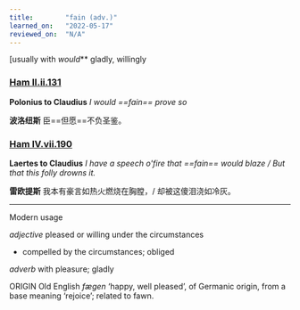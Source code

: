```yaml
---
title:        "fain (adv.)"
learned_on:   "2022-05-17"
reviewed_on:  "N/A"
---
```


\[usually with *would*** gladly, willingly

### [Ham II.ii.131](https://www.shakespeareswords.com/Public/Play.aspx?Act=2&Scene=2&WorkId=2#116392) 

**Polonius to Claudius** *I would ==fain== prove so*

**波洛纽斯** 臣==但愿==不负圣鉴。

### [Ham IV.vii.190](https://www.shakespeareswords.com/Public/Play.aspx?Act=4&Scene=7&WorkId=2#119241) 

**Laertes to Claudius** *I have a speech o'fire that ==fain== would blaze / But that this folly drowns it.*

**雷欧提斯** 我本有豪言如热火燃烧在胸膛，/ 却被这傻泪浇如冷灰。

-----

Modern usage

*adjective* pleased or willing under the circumstances

- compelled by the circumstances; obliged

*adverb* with pleasure; gladly

ORIGIN Old English *fægen* ‘happy, well pleased’, of Germanic origin, from a base meaning ‘rejoice’; related to fawn.
